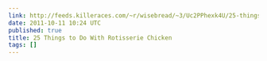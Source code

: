 ```yaml
---
link: http://feeds.killeraces.com/~r/wisebread/~3/Uc2PPhexk4U/25-things-to-do-with-rotisserie-chicken
date: 2011-10-11 10:24 UTC
published: true
title: 25 Things to Do With Rotisserie Chicken
tags: []
---
```



